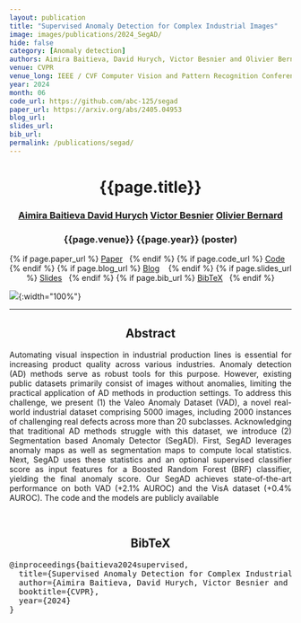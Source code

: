 ```yaml
---
layout: publication
title: "Supervised Anomaly Detection for Complex Industrial Images"
image: images/publications/2024_SegAD/
hide: false
category: [Anomaly detection]
authors: Aimira Baitieva, David Hurych, Victor Besnier and Olivier Bernard
venue: CVPR
venue_long: IEEE / CVF Computer Vision and Pattern Recognition Conference (CVPR)
year: 2024
month: 06
code_url: https://github.com/abc-125/segad
paper_url: https://arxiv.org/abs/2405.04953
blog_url:
slides_url:
bib_url:
permalink: /publications/segad/
---
```


<h1 align="center"> {{page.title}} </h1>
<!-- Simple call of authors -->
<!-- <h3 align="center"> {{page.authors}} </h3> -->
<!-- Alternatively you can add links to author pages -->
<h3 align="center"> <a href=""> Aimira Baitieva </a> <a href="https://scholar.google.com/citations?user=XY1PVwYAAAAJ&hl=fr&oi=ao">David Hurych</a> <a href="https://scholar.google.com/citations?hl=fr&user=n_C2h-QAAAAJ">Victor Besnier</a> <a href="">Olivier Bernard</a></h3>


<h3 align="center"> {{page.venue}} {{page.year}} (poster) </h3>

<div align="center">
  <p>
    {% if page.paper_url %}
    <a href="{{ page.paper_url }}"><i class="far fa-file-pdf"></i> Paper</a>&nbsp;&nbsp;
    {% endif %}
    {% if page.code_url %}
    <a href="{{ page.code_url }}"><i class="fab fa-github"></i> Code</a> &nbsp;&nbsp;
    {% endif %}
    {% if page.blog_url %}
    <a href="{{ page.blog_url }}"><i class="fab fa-blogger"></i> Blog</a> &nbsp;&nbsp;
    {% endif %}
    {% if page.slides_url %}
    <a href="{{ page.slides_url }}"><i class="far fa-file-pdf"></i> Slides</a>&nbsp;&nbsp;
    {% endif %}
    {% if page.bib_url %}
    <a href="{{ page.bib_url}}"><i class="far fa-file-alt"></i> BibTeX</a>&nbsp;&nbsp;
    {% endif %}
  </p>
</div>


![](../../images/publications/2024_segad/teaser.png){:width="100%"}

<hr>

<h2  align="center"> Abstract</h2>

<p align="justify">Automating visual inspection in industrial production lines is essential for increasing product quality across various industries. Anomaly detection (AD) methods serve as robust tools for this purpose. However, existing public datasets primarily consist of images without anomalies, limiting the practical application of AD methods in production settings. To address this challenge, we present (1) the Valeo Anomaly Dataset (VAD), a novel real-world industrial dataset comprising 5000 images, including 2000 instances of challenging real defects across more than 20 subclasses. Acknowledging that traditional AD methods struggle with this dataset, we introduce (2) Segmentation based Anomaly Detector (SegAD). First, SegAD leverages anomaly maps as well as segmentation maps to compute local statistics. Next, SegAD uses these statistics and an optional supervised classifier score as input features for a Boosted Random Forest (BRF) classifier, yielding the final anomaly score. Our SegAD achieves state-of-the-art performance on both VAD (+2.1% AUROC) and the VisA dataset (+0.4% AUROC). The code and the models are publicly available</p>

<br>

<h2  align="center">BibTeX</h2>
<left>
  <pre class="bibtex-box">
@inproceedings{baitieva2024supervised,
  title={Supervised Anomaly Detection for Complex Industrial Images},
  author={Aimira Baitieva, David Hurych, Victor Besnier and Olivier Bernard},
  booktitle={CVPR},
  year={2024}
}</pre>
</left>

<br>

